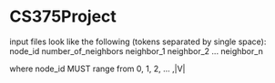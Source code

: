 # CS375Project

input files look like the following (tokens separated by single space):  
node_id number_of_neighbors neighbor_1 neighbor_2 ... neighbor_n

where node_id MUST range from 0, 1, 2, ... ,|V|
